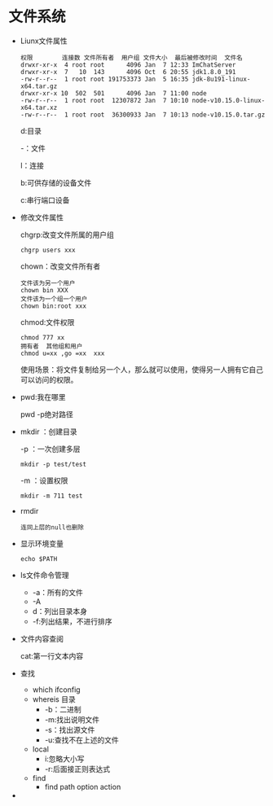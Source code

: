 # 文件系统

- Liunx文件属性

  ```
  权限		连接数 文件所有者  用户组 文件大小  最后被修改时间  文件名 
  drwxr-xr-x  4 root root      4096 Jan  7 12:33 ImChatServer
  drwxr-xr-x  7   10  143      4096 Oct  6 20:55 jdk1.8.0_191
  -rw-r--r--  1 root root 191753373 Jan  5 16:35 jdk-8u191-linux-x64.tar.gz
  drwxr-xr-x 10  502  501      4096 Jan  7 11:00 node
  -rw-r--r--  1 root root  12307872 Jan  7 10:10 node-v10.15.0-linux-x64.tar.xz
  -rw-r--r--  1 root root  36300933 Jan  7 10:13 node-v10.15.0.tar.gz
  ```

  d:目录

  -：文件

  l：连接

  b:可供存储的设备文件

  c:串行端口设备

- 修改文件属性

  chgrp:改变文件所属的用户组

  ```
  chgrp users xxx
  
  ```

  chown：改变文件所有者

  ```
  文件该为另一个用户
  chown bin XXX
  文件该为一个组一个用户
  chown bin:root xxx
  ```

  chmod:文件权限

  ```
  chmod 777 xx
  拥有者  其他组和用户 
  chmod u=xx ,go =xx  xxx
  ```

  使用场景：将文件复制给另一个人，那么就可以使用，使得另一人拥有它自己可以访问的权限。

- pwd:我在哪里

  pwd -p绝对路径

- mkdir ：创建目录

  -p ：一次创建多层

  ```
  mkdir -p test/test
  ```

  -m ：设置权限

  ```
  mkdir -m 711 test
  ```

- rmdir

  ```ejs
  连同上层的null也删除
  ```

- 显示环境变量

  ```
  echo $PATH
  ```

- ls文件命令管理

  - -a：所有的文件
  - -A
  - d：列出目录本身
  - -f:列出结果，不进行排序

- 文件内容查阅

  cat:第一行文本内容

- 查找

  - which ifconfig
  - whereis 目录
    - -b：二进制
    - -m:找出说明文件
    - -s：找出源文件
    - -u:查找不在上述的文件
  - local
    - i:忽略大小写
    - -r:后面接正则表达式
  - find
    - find path option action

- 